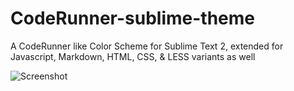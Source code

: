 CodeRunner-sublime-theme
=======================

A CodeRunner like Color Scheme for Sublime Text 2, extended for Javascript, Markdown, HTML, CSS, & LESS variants as well

![Screenshot](https://raw.github.com/hanakin/CodeRunner-sublime-theme/master/Screenshot.jpg)